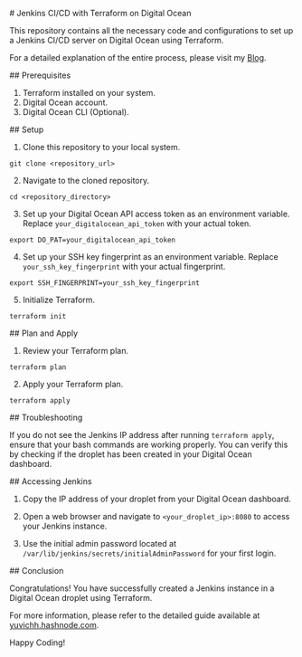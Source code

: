 \# Jenkins CI/CD with Terraform on Digital Ocean

This repository contains all the necessary code and configurations to set up a Jenkins CI/CD server on Digital Ocean using Terraform.

For a detailed explanation of the entire process, please visit my [Blog]([https://yuvichh.hashnode.com/](https://yuvichh.hashnode.dev/deploy-jenkins-server-on-digital-ocean-using-terraform)).

\## Prerequisites

1. Terraform installed on your system.
2. Digital Ocean account.
3. Digital Ocean CLI (Optional).

\## Setup

1. Clone this repository to your local system.
```
git clone <repository_url>

```

2. Navigate to the cloned repository.
```
cd <repository_directory>

```

3. Set up your Digital Ocean API access token as an environment variable. Replace `your_digitalocean_api_token` with your actual token.
```
export DO_PAT=your_digitalocean_api_token

```

4. Set up your SSH key fingerprint as an environment variable. Replace `your_ssh_key_fingerprint` with your actual fingerprint.
```
export SSH_FINGERPRINT=your_ssh_key_fingerprint

```

5. Initialize Terraform.
```
terraform init

```

\## Plan and Apply

1. Review your Terraform plan.
```
terraform plan

```

2. Apply your Terraform plan.
```
terraform apply

```

\## Troubleshooting

If you do not see the Jenkins IP address after running `terraform apply`, ensure that your bash commands are working properly. You can verify this by checking if the droplet has been created in your Digital Ocean dashboard.

\## Accessing Jenkins

1. Copy the IP address of your droplet from your Digital Ocean dashboard.

2. Open a web browser and navigate to `<your_droplet_ip>:8080` to access your Jenkins instance.

3. Use the initial admin password located at `/var/lib/jenkins/secrets/initialAdminPassword` for your first login.

\## Conclusion

Congratulations! You have successfully created a Jenkins instance in a Digital Ocean droplet using Terraform. 

For more information, please refer to the detailed guide available at [yuvichh.hashnode.com](https://yuvichh.hashnode.com/).

Happy Coding!
















